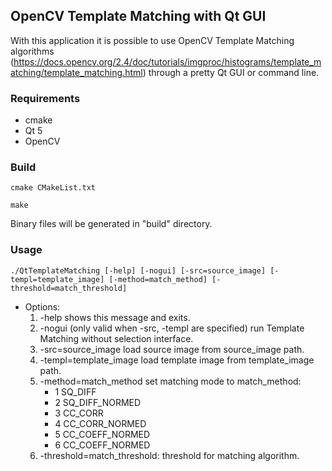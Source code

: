 ## OpenCV Template Matching with Qt GUI

With this application it is possible to use OpenCV Template Matching algorithms (https://docs.opencv.org/2.4/doc/tutorials/imgproc/histograms/template_matching/template_matching.html)
through a pretty Qt GUI or command line.

### Requirements

* cmake
* Qt 5
* OpenCV 

### Build
```
cmake CMakeList.txt
```
```
make
```

Binary files will be generated in "build" directory.

### Usage
```
./QtTemplateMatching [-help] [-nogui] [-src=source_image] [-templ=template_image] [-method=match_method] [-threshold=match_threshold]
```
* Options:
    1. -help shows this message and exits.
    2. -nogui (only valid when -src, -templ are specified) run Template Matching without selection interface.
    3. -src=source_image load source image from source_image path.
    4. -templ=template_image load template image from template_image path.
    5. -method=match_method set matching mode to match_method:
        * 1 SQ_DIFF
        * 2 SQ_DIFF_NORMED
        * 3 CC_CORR
        * 4 CC_CORR_NORMED
        * 5 CC_COEFF_NORMED
        * 6 CC_COEFF_NORMED
    6. -threshold=match_threshold: threshold for matching algorithm.


